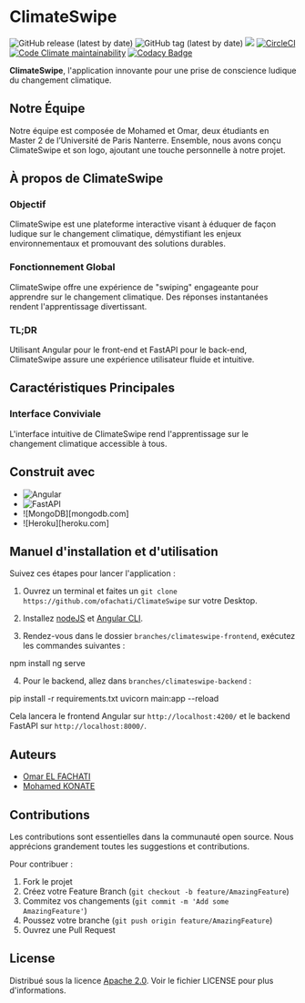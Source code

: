 # ClimateSwipe

![GitHub release (latest by date)](https://img.shields.io/github/v/release/ofachati/ClimateSwipe)
<img alt="GitHub tag (latest by date)" src="https://img.shields.io/github/v/tag/ofachati/ClimateSwipe">
<a href="https://www.codacy.com/gh/ofachati/ClimateSwipe/dashboard?utm_source=github.com&amp;utm_medium=referral&amp;utm_content=ofachati/ClimateSwipe&amp;utm_campaign=Badge_Grade"><img src="https://app.codacy.com/project/badge/Grade/a4e163d604aa457b8374bec4c79e0d44"/></a>
[![CircleCI](https://img.shields.io/circleci/build/github/ofachati/ClimateSwipe/main)](https://dl.circleci.com/status-badge/redirect/gh/ofachati/nuit_info_front/tree/main)
[![Code Climate maintainability](https://img.shields.io/codeclimate/maintainability/ofachati/nuit_info_front)](https://codeclimate.com/github/ofachati/nuit_info_front/maintainability)
[![Codacy Badge](https://app.codacy.com/project/badge/Grade/d87436632bff4f2ab2bb25c95c763886)](https://app.codacy.com/gh/ofachati/nuit_info_front/dashboard?utm_source=gh&utm_medium=referral&utm_content=&utm_campaign=Badge_grade)

**ClimateSwipe**, l'application innovante pour une prise de conscience ludique du changement climatique.

## Notre Équipe

Notre équipe est composée de Mohamed et Omar, deux étudiants en Master 2 de l’Université de Paris Nanterre. Ensemble, nous avons conçu ClimateSwipe et son logo, ajoutant une touche personnelle à notre projet.

## À propos de ClimateSwipe

### Objectif

ClimateSwipe est une plateforme interactive visant à éduquer de façon ludique sur le changement climatique, démystifiant les enjeux environnementaux et promouvant des solutions durables.

### Fonctionnement Global

ClimateSwipe offre une expérience de "swiping" engageante pour apprendre sur le changement climatique. Des réponses instantanées rendent l'apprentissage divertissant.

### TL;DR

Utilisant Angular pour le front-end et FastAPI pour le back-end, ClimateSwipe assure une expérience utilisateur fluide et intuitive.

## Caractéristiques Principales

### Interface Conviviale

L'interface intuitive de ClimateSwipe rend l'apprentissage sur le changement climatique accessible à tous.

## Construit avec

- ![Angular][angular.js]
- ![FastAPI][fastapi.js]
- ![MongoDB][mongodb.com]
- ![Heroku][heroku.com]

## Manuel d'installation et d'utilisation

Suivez ces étapes pour lancer l'application :

1. Ouvrez un terminal et faites un `git clone https://github.com/ofachati/ClimateSwipe` sur votre Desktop.

2. Installez [nodeJS](https://nodejs.org/fr/download/current/) et [Angular CLI](https://angular.io/cli).

3. Rendez-vous dans le dossier `branches/climateswipe-frontend`, exécutez les commandes suivantes :

npm install
ng serve


4. Pour le backend, allez dans `branches/climateswipe-backend` :

pip install -r requirements.txt
uvicorn main:app --reload


Cela lancera le frontend Angular sur `http://localhost:4200/` et le backend FastAPI sur `http://localhost:8000/`.

## Auteurs

- [Omar EL FACHATI](https://github.com/ofachati)
- [Mohamed KONATE](https://github.com/MohamedKonate)

## Contributions

Les contributions sont essentielles dans la communauté open source. Nous apprécions grandement toutes les suggestions et contributions.

Pour contribuer :

1. Fork le projet
2. Créez votre Feature Branch (`git checkout -b feature/AmazingFeature`)
3. Commitez vos changements (`git commit -m 'Add some AmazingFeature'`)
4. Poussez votre branche (`git push origin feature/AmazingFeature`)
5. Ouvrez une Pull Request

## License

Distribué sous la licence [Apache 2.0](https://www.apache.org/licenses/LICENSE-2.0). Voir le fichier LICENSE pour plus d'informations.

<!-- MARKDOWN LINKS & IMAGES -->

[angular.js]: https://img.shields.io/badge/Angular-DD0031?style=for-the-badge&logo=angular&logoColor=white
[angular-url]: https://angular.io/
[fastapi.js]: https://img.shields.io/badge/FastAPI-009688?style=for-the-badge&logo=fastapi&logoColor=white
